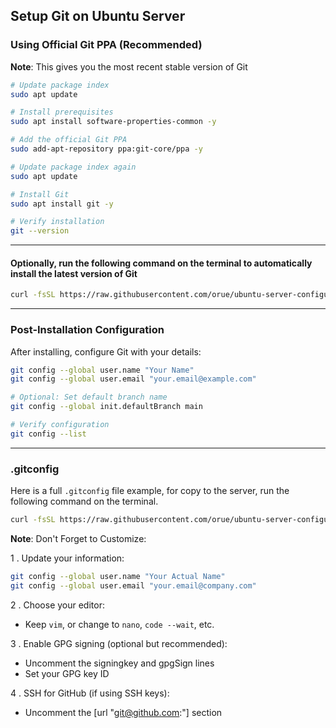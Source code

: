 ## Setup Git on Ubuntu Server

### Using Official Git PPA (Recommended)

**Note**: This gives you the most recent stable version of Git

```sh
# Update package index
sudo apt update

# Install prerequisites
sudo apt install software-properties-common -y

# Add the official Git PPA
sudo add-apt-repository ppa:git-core/ppa -y

# Update package index again
sudo apt update

# Install Git
sudo apt install git -y

# Verify installation
git --version
```

---

#### Optionally, run the following command on the terminal to automatically install the latest version of Git

```sh
curl -fsSL https://raw.githubusercontent.com/orue/ubuntu-server-configuration/main/install-git.sh | sudo bash
```

---

### Post-Installation Configuration

After installing, configure Git with your details:

```sh
git config --global user.name "Your Name"
git config --global user.email "your.email@example.com"

# Optional: Set default branch name
git config --global init.defaultBranch main

# Verify configuration
git config --list
```

---

### .gitconfig

Here is a full `.gitconfig` file example, for copy to the server, run the following command on the terminal.

```sh
curl -fsSL https://raw.githubusercontent.com/orue/ubuntu-server-configuration/main/.gitconfig -o ~/.gitconfig
```

**Note**: Don't Forget to Customize:

1 . Update your information:

```sh
git config --global user.name "Your Actual Name"
git config --global user.email "your.email@company.com"
```

2 . Choose your editor:

- Keep `vim`, or change to `nano`, `code --wait`, etc.

3 . Enable GPG signing (optional but recommended):

- Uncomment the signingkey and gpgSign lines
- Set your GPG key ID

4 . SSH for GitHub (if using SSH keys):

- Uncomment the [url "git@github.com:"] section
